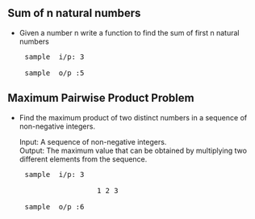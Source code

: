 ##  Sum of n natural numbers

* Given a number n write a function to find the sum of first n natural numbers
<pre>
	sample	i/p: 3<br />
	sample	o/p :5
</pre>

## Maximum Pairwise Product Problem

* Find the maximum product of two distinct numbers in a sequence of non-negative integers.

	Input: A sequence of non-negative integers.<br />
        Output: The maximum value that can be obtained by multiplying two different elements from the sequence.
<pre>
	sample	i/p: 3<br />
                     1 2 3<br />
	sample	o/p :6
